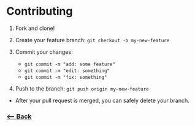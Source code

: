 # Contributing

1.  Fork and clone!
2.  Create your feature branch: `git checkout -b my-new-feature`
3.  Commit your changes:

    - `git commit -m "add: some feature"`
    - `git commit -m "edit: something"`
    - `git commit -m "fix: something"`

4.  Push to the branch: `git push origin my-new-feature`

- After your pull request is merged, you can safely delete your branch.

### [<-- Back](https://github.com/mindsdb/mindsdb)

<!-- CODE OF CONDUCT -->
